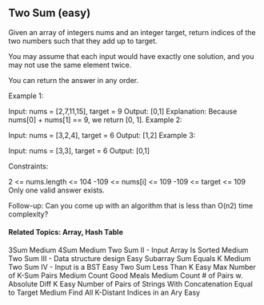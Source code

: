 ## Two Sum (easy)

Given an array of integers nums and an integer target, return indices of the two numbers such that they add up to target.

You may assume that each input would have exactly one solution, and you may not use the same element twice.

You can return the answer in any order.

Example 1:

Input: nums = [2,7,11,15], target = 9
Output: [0,1]
Explanation: Because nums[0] + nums[1] == 9, we return [0, 1].
Example 2:

Input: nums = [3,2,4], target = 6
Output: [1,2]
Example 3:

Input: nums = [3,3], target = 6
Output: [0,1]


Constraints:

2 <= nums.length <= 104
-109 <= nums[i] <= 109
-109 <= target <= 109
Only one valid answer exists.


Follow-up: Can you come up with an algorithm that is less than O(n2) time complexity?


#### Related Topics:  Array, Hash Table
3Sum      Medium
4Sum      Medium
Two Sum II - Input Array Is Sorted  Medium
Two Sum III - Data structure design Easy
Subarray Sum Equals K               Medium
Two Sum IV - Input is a BST         Easy
Two Sum Less Than K                 Easy
Max Number of K-Sum Pairs           Medium
Count Good Meals                    Medium
Count # of Pairs w. Absolute Diff K  Easy
Number of Pairs of Strings With Concatenation Equal to Target                     Medium
Find All K-Distant Indices in an Ary Easy
